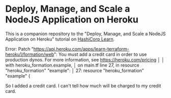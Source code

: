 # Deploy, Manage, and Scale a NodeJS Application on Heroku

This is a companion repository to the "Deploy, Manage, and Scale a NodeJS Application on Heroku" tutorial on [HashiCorp Learn](https://learn.hashicorp.com/tutorials/terraform/heroku-provider).

 Error: Patch "https://api.heroku.com/apps/learn-terraform-heroku1/formation/web": You must add a credit card in order to use production dynos. For more information, see https://heroku.com/pricing
│
│   with heroku_formation.example,
│   on main.tf line 27, in resource "heroku_formation" "example":
│   27: resource "heroku_formation" "example" {

So I added a credit card.  I can't tell how much will be charged to my credit card.
